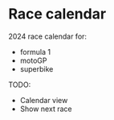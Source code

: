 # Race calendar

2024 race calendar for:

- formula 1
- motoGP
- superbike

TODO:

- Calendar view
- Show next race
